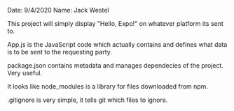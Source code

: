 Date: 9/4/2020
Name: Jack Westel

This project will simply display "Hello, Expo!" on whatever platform its sent to.

App.js is the JavaScript code which actually contains and defines what data is to be sent to the requesting party.

package.json contains metadata and manages dependecies of the project. Very useful.

It looks like node_modules is a library for files downloaded from npm.

.gitignore is very simple, it tells git which files to ignore.